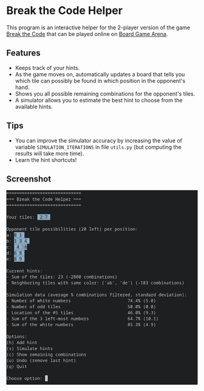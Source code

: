 # Break the Code Helper

This program is an interactive helper for the 2-player version of the game [Break the Code](https://boardgamegeek.com/boardgame/227466/break-code) that can be played online on [Board Game Arena](https://boardgamearena.com/gamepanel?game=breakthecode).


## Features

- Keeps track of your hints.
- As the game moves on, automatically updates a board that tells you which tile can possibly be found in which position in the opponent's hand.
- Shows you all possible remaining combinations for the opponent's tiles.
- A simulator allows you to estimate the best hint to choose from the available hints.


## Tips

- You can improve the simulator accuracy by increasing the value of variable `SIMULATION_ITERATIONS` in file `utils.py` (but computing the results will take more time).
- Learn the hint shortcuts!


## Screenshot

![screenshot](screenshot.png)

